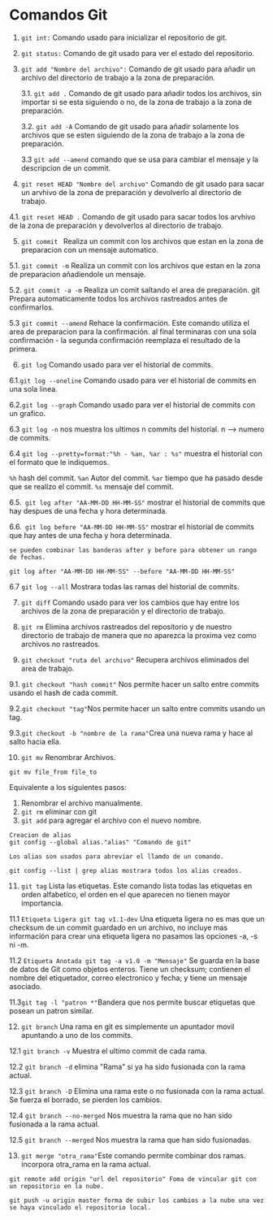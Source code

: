 # Comandos Git

1. `git int:`
Comando usado para inicializar el repositorio de git.

2. `git status:`
Comando de git usado para ver el estado del repositorio.

3. `git add "Nombre del archivo":` Comando de git usado para añadir un archivo del directorio de trabajo a la zona de preparación.

    3.1. `git add .` Comando de git usado para añadir todos los archivos, sin importar si se esta siguiendo o no, de la zona de trabajo a la zona de preparación.

    3.2. `git add -A` Comando de git usado para añadir solamente los archivos que se esten siguiendo de la zona de trabajo a la zona de preparación.

    3.3 `git add --amend` comando que se usa para cambiar el mensaje y la descripcion de un commit.

4. `git reset HEAD "Nombre del archivo"` Comando de git usado para sacar un arvhivo de la zona de preparación y devolverlo al directorio de trabajo.

  4.1. `git reset HEAD .` Comando de git usado para sacar todos los arvhivo de la zona de preparación y devolverlos al directorio de trabajo.

5. `git commit ` Realiza un commit con los archivos que estan en la zona de preparacion con un mensaje automatico.

  5.1. `git commit -m` Realiza un commit con los archivos que estan en la zona de preparacion añadiendole un mensaje.

  5.2. `git commit -a -m` Realiza un comit saltando el area de preparación. git Prepara automaticamente todos los archivos rastreados antes de confirmarlos.

  5.3 `git commit --amend` Rehace la confirmación. Este comando utiliza el area de preparacion para la confirmación. al final terminaras con una sola confirmación - la segunda confirmación reemplaza el resultado de la primera.

6. `git log` Comando usado para ver el historial de commits.

  6.1.`git log --oneline` Comando usado para ver el historial de commits en una sola linea.

  6.2.`git log --graph` Comando usado para ver el historial de commits con un grafico.

  6.3 `git log -n` nos muestra los ultimos n commits del historial. n --> numero de commits.

  6.4 `git log --pretty=format:"%h - %an, %ar : %s"` muestra el historial con el formato que le indiquemos.

  `%h` hash del commit.
  `%an` Autor del commit.
  `%ar` tiempo que ha pasado desde que se realizo el commit.
  `%s` mensaje del commit.

  6.5.` git log after "AA-MM-DD HH-MM-SS"` mostrar el historial de commits que hay despues de una fecha y hora determinada.

  6.6.` git log before "AA-MM-DD HH-MM-SS"` mostrar el historial de commits que hay antes de una fecha y hora determinada.

  ````
  se pueden combinar las banderas after y before para obtener un rango de fechas.

  git log after "AA-MM-DD HH-MM-SS" --before "AA-MM-DD HH-MM-SS"
  ````

  6.7 `git log --all` Mostrara todas las ramas del historial de commits.

7. `git diff` Comando usado para ver los cambios que hay entre los archivos de la zona de preparación y el directorio de trabajo.

8. `git rm` Elimina archivos rastreados del repositorio y de nuestro directorio de trabajo de manera que no aparezca la proxima vez como archivos no rastreados.

9. `git checkout "ruta del archivo"` Recupera archivos eliminados del area de trabajo.

9.1. `git checkout "hash commit"` Nos permite hacer un salto entre commits usando el hash de cada commit.

9.2.`git checkout "tag"`Nos permite hacer un salto entre commits usando un tag.

9.3.`git checkout -b "nombre de la rama"`Crea una nueva rama y hace al salto hacia ella.

10. `git mv` Renombrar Archivos.

````
git mv file_from file_to
````
Equivalente a los siguientes pasos:

 1. Renombrar el archivo manualmente.
 2. `git rm` eliminar con git
 3. `git add` para agregar el archivo con el nuevo nombre.

````
Creacion de alias
git config --global alias."alias" "Comando de git"

Los alias son usados para abreviar el llamdo de un comando.

git config --list | grep alias mostrara todos los alias creados.
````
11. `git tag` Lista las etiquetas. Este comando lista todas las etiquetas en orden alfabetico, el orden en el que  aparecen no tienen mayor importancia.

11.1 `Etiqueta Ligera git tag v1.1-dev` Una etiqueta ligera no es mas que un checksum de un commit guardado en un archivo, no incluye mas información para crear una etiqueta ligera no pasamos las opciones -a, -s ni -m.

11.2 `Etiqueta Anotada git tag -a v1.0 -m "Mensaje"` Se guarda en la base de datos de Git como objetos enteros. Tiene un checksum; contienen el nombre del etiquetador, correo electronico y fecha; y tiene un mensaje asociado.

11.3`git tag -l "patron *"`Bandera que nos permite buscar etiquetas que posean un patron similar.

12. `git branch` Una rama en git es simplemente un apuntador movil apuntando a uno de los commits.

12.1 `git branch -v` Muestra el ultimo commit de cada rama.

12.2 `git branch -d` elimina "Rama" si ya ha sido fusionada con la rama actual.

12.3 `git branch -D` Elimina una rama este o no fusionada con la rama actual. Se fuerza el borrado, se pierden los cambios.

12.4 `git branch --no-merged` Nos muestra la rama que no han sido fusionada a la rama actual.

12.5 `git branch --merged` Nos muestra la rama que han sido fusionadas.

13. `git merge "otra_rama"`Este comando permite combinar dos ramas. incorpora otra_rama en la rama actual.

````
git remote add origin "url del repositorio" Foma de vincular git con un repositorio en la nube.

git push -u origin master forma de subir los cambios a la nube una vez se haya vinculado el repositorio local.

````
